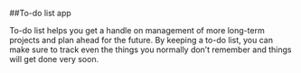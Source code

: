 ##To-do list app

To-do list helps you get a handle on management of more long-term projects and plan ahead for the future.
By keeping a to-do list, you can make sure to track even the things you normally don’t remember and things will
get done very soon. 
